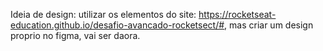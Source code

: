 Ideia de design: utilizar os elementos do site: https://rocketseat-education.github.io/desafio-avancado-rocketsect/#, mas criar um design proprio no figma, vai ser daora.